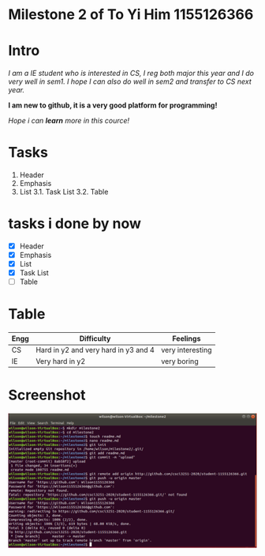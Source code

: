 # Milestone 2 of To Yi Him 1155126366 <h1>
   
# Intro <h4>
   
*I am a IE student who is interested in CS, I reg both major this year and I do very well in sem1. I hope I can also do well in sem2 and transfer to CS next year.*

**I am new to github, it is a very good platform for programming!**

_Hope i can **learn** more in this cource!_

# Tasks <h4>

1. Header
2. Emphasis
3. List
  3.1. Task List
  3.2. Table
   
# tasks i done by now <h4>
   
- [x] Header
- [x] Emphasis
- [x] List
- [x] Task List
- [ ] Table

# Table <h4>

Engg | Difficulty | Feelings
------------ | ------------- | -------------
CS | Hard in y2 and very hard in y3 and 4 | very interesting
IE | Very hard in y2 | very boring

# Screenshot <h4>
![Screenshot](screenshot_milestone2.png)
